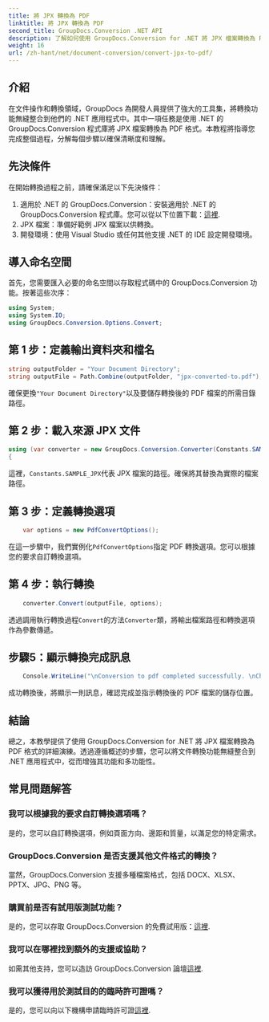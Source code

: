 ```yaml
---
title: 將 JPX 轉換為 PDF
linktitle: 將 JPX 轉換為 PDF
second_title: GroupDocs.Conversion .NET API
description: 了解如何使用 GroupDocs.Conversion for .NET 將 JPX 檔案轉換為 PDF。請按照我們的逐步教學進行無縫整合。
weight: 16
url: /zh-hant/net/document-conversion/convert-jpx-to-pdf/
---
```

## 介紹
在文件操作和轉換領域，GroupDocs 為開發人員提供了強大的工具集，將轉換功能無縫整合到他們的 .NET 應用程式中。其中一項任務是使用 .NET 的 GroupDocs.Conversion 程式庫將 JPX 檔案轉換為 PDF 格式。本教程將指導您完成整個過程，分解每個步驟以確保清晰度和理解。
## 先決條件
在開始轉換過程之前，請確保滿足以下先決條件：
1. 適用於 .NET 的 GroupDocs.Conversion：安裝適用於 .NET 的 GroupDocs.Conversion 程式庫。您可以從以下位置下載：[這裡](https://releases.groupdocs.com/conversion/net/).
2. JPX 檔案：準備好範例 JPX 檔案以供轉換。
3. 開發環境：使用 Visual Studio 或任何其他支援 .NET 的 IDE 設定開發環境。

## 導入命名空間
首先，您需要匯入必要的命名空間以存取程式碼中的 GroupDocs.Conversion 功能。按著這些次序：

```csharp
using System;
using System.IO;
using GroupDocs.Conversion.Options.Convert;
```

## 第 1 步：定義輸出資料夾和檔名
```csharp
string outputFolder = "Your Document Directory";
string outputFile = Path.Combine(outputFolder, "jpx-converted-to.pdf");
```
確保更換`"Your Document Directory"`以及要儲存轉換後的 PDF 檔案的所需目錄路徑。
## 第 2 步：載入來源 JPX 文件
```csharp
using (var converter = new GroupDocs.Conversion.Converter(Constants.SAMPLE_JPX))
{
```
這裡，`Constants.SAMPLE_JPX`代表 JPX 檔案的路徑。確保將其替換為實際的檔案路徑。
## 第 3 步：定義轉換選項
```csharp
    var options = new PdfConvertOptions();
```
在這一步驟中，我們實例化`PdfConvertOptions`指定 PDF 轉換選項。您可以根據您的要求自訂轉換選項。
## 第 4 步：執行轉換
```csharp
    converter.Convert(outputFile, options);
```
透過調用執行轉換過程`Convert`的方法`Converter`類，將輸出檔案路徑和轉換選項作為參數傳遞。
## 步驟5：顯示轉換完成訊息
```csharp
    Console.WriteLine("\nConversion to pdf completed successfully. \nCheck output in {0}", outputFolder);
```
成功轉換後，將顯示一則訊息，確認完成並指示轉換後的 PDF 檔案的儲存位置。

## 結論
總之，本教學提供了使用 GroupDocs.Conversion for .NET 將 JPX 檔案轉換為 PDF 格式的詳細演練。透過遵循概述的步驟，您可以將文件轉換功能無縫整合到 .NET 應用程式中，從而增強其功能和多功能性。
## 常見問題解答
### 我可以根據我的要求自訂轉換選項嗎？
是的，您可以自訂轉換選項，例如頁面方向、邊距和質量，以滿足您的特定需求。
### GroupDocs.Conversion 是否支援其他文件格式的轉換？
當然，GroupDocs.Conversion 支援多種檔案格式，包括 DOCX、XLSX、PPTX、JPG、PNG 等。
### 購買前是否有試用版測試功能？
是的，您可以存取 GroupDocs.Conversion 的免費試用版：[這裡](https://releases.groupdocs.com/).
### 我可以在哪裡找到額外的支援或協助？
如需其他支持，您可以造訪 GroupDocs.Conversion 論壇[這裡](https://forum.groupdocs.com/c/conversion/11).
### 我可以獲得用於測試目的的臨時許可證嗎？
是的，您可以向以下機構申請臨時許可證[這裡](https://purchase.groupdocs.com/temporary-license/).